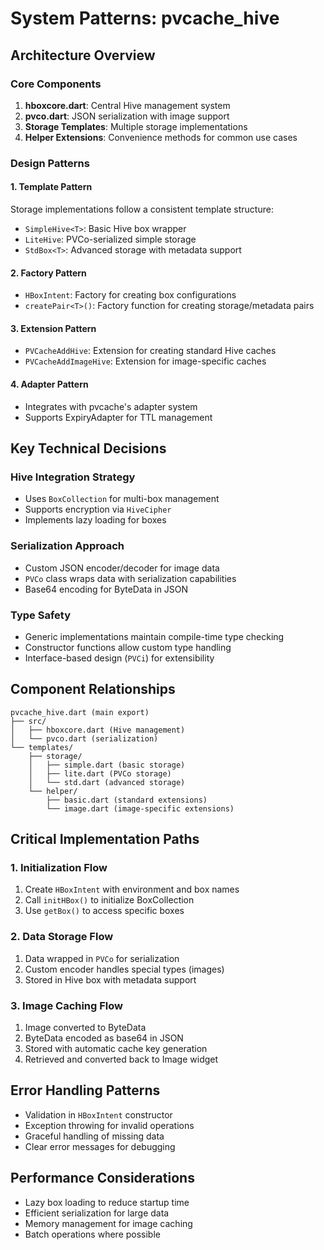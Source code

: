 # System Patterns: pvcache_hive

## Architecture Overview

### Core Components
1. **hboxcore.dart**: Central Hive management system
2. **pvco.dart**: JSON serialization with image support
3. **Storage Templates**: Multiple storage implementations
4. **Helper Extensions**: Convenience methods for common use cases

### Design Patterns

#### 1. Template Pattern
Storage implementations follow a consistent template structure:
- `SimpleHive<T>`: Basic Hive box wrapper
- `LiteHive`: PVCo-serialized simple storage
- `StdBox<T>`: Advanced storage with metadata support

#### 2. Factory Pattern
- `HBoxIntent`: Factory for creating box configurations
- `createPair<T>()`: Factory function for creating storage/metadata pairs

#### 3. Extension Pattern
- `PVCacheAddHive`: Extension for creating standard Hive caches
- `PVCacheAddImageHive`: Extension for image-specific caches

#### 4. Adapter Pattern
- Integrates with pvcache's adapter system
- Supports ExpiryAdapter for TTL management

## Key Technical Decisions

### Hive Integration Strategy
- Uses `BoxCollection` for multi-box management
- Supports encryption via `HiveCipher`
- Implements lazy loading for boxes

### Serialization Approach
- Custom JSON encoder/decoder for image data
- `PVCo` class wraps data with serialization capabilities
- Base64 encoding for ByteData in JSON

### Type Safety
- Generic implementations maintain compile-time type checking
- Constructor functions allow custom type handling
- Interface-based design (`PVCi`) for extensibility

## Component Relationships

```
pvcache_hive.dart (main export)
├── src/
│   ├── hboxcore.dart (Hive management)
│   └── pvco.dart (serialization)
└── templates/
    ├── storage/
    │   ├── simple.dart (basic storage)
    │   ├── lite.dart (PVCo storage)
    │   └── std.dart (advanced storage)
    └── helper/
        ├── basic.dart (standard extensions)
        └── image.dart (image-specific extensions)
```

## Critical Implementation Paths

### 1. Initialization Flow
1. Create `HBoxIntent` with environment and box names
2. Call `initHBox()` to initialize BoxCollection
3. Use `getBox()` to access specific boxes

### 2. Data Storage Flow
1. Data wrapped in `PVCo` for serialization
2. Custom encoder handles special types (images)
3. Stored in Hive box with metadata support

### 3. Image Caching Flow
1. Image converted to ByteData
2. ByteData encoded as base64 in JSON
3. Stored with automatic cache key generation
4. Retrieved and converted back to Image widget

## Error Handling Patterns
- Validation in `HBoxIntent` constructor
- Exception throwing for invalid operations
- Graceful handling of missing data
- Clear error messages for debugging

## Performance Considerations
- Lazy box loading to reduce startup time
- Efficient serialization for large data
- Memory management for image caching
- Batch operations where possible
